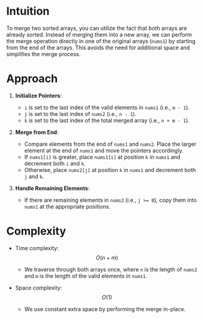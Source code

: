 # Intuition
To merge two sorted arrays, you can utilize the fact that both arrays are already sorted. Instead of merging them into a new array, we can perform the merge operation directly in one of the original arrays (`nums1`) by starting from the end of the arrays. This avoids the need for additional space and simplifies the merge process.

# Approach
1. **Initialize Pointers**:
   - `i` is set to the last index of the valid elements in `nums1` (i.e., `m - 1`).
   - `j` is set to the last index of `nums2` (i.e., `n - 1`).
   - `k` is set to the last index of the total merged array (i.e., `n + m - 1`).

2. **Merge from End**:
   - Compare elements from the end of `nums1` and `nums2`. Place the larger element at the end of `nums1` and move the pointers accordingly.
   - If `nums1[i]` is greater, place `nums1[i]` at position `k` in `nums1` and decrement both `i` and `k`.
   - Otherwise, place `nums2[j]` at position `k` in `nums1` and decrement both `j` and `k`.

3. **Handle Remaining Elements**:
   - If there are remaining elements in `nums2` (i.e., `j >= 0`), copy them into `nums1` at the appropriate positions.

# Complexity
- Time complexity: $$O(n + m)$$
  - We traverse through both arrays once, where `n` is the length of `nums2` and `m` is the length of the valid elements in `nums1`.

- Space complexity: $$O(1)$$
  - We use constant extra space by performing the merge in-place.
